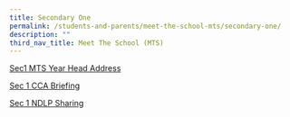 ```yaml
---
title: Secondary One
permalink: /students-and-parents/meet-the-school-mts/secondary-one/
description: ""
third_nav_title: Meet The School (MTS)
---
```

<a href="/files/Meet%20the%20school%20(mts)/01%20S1%20MTS%20YH%20Address.pdf" target="_blank">Sec1 MTS Year Head Address</a>

<a href="/files/Meet%20the%20school%20(mts)/02%20S1%20CCA%20Briefing.pdf" target="_blank">Sec 1 CCA Briefing</a>

  
<a href="/files/Meet%20the%20school%20(mts)/04%20S1%20NDLP%20Shaing.pdf" target="_blank">Sec 1 NDLP Sharing</a>